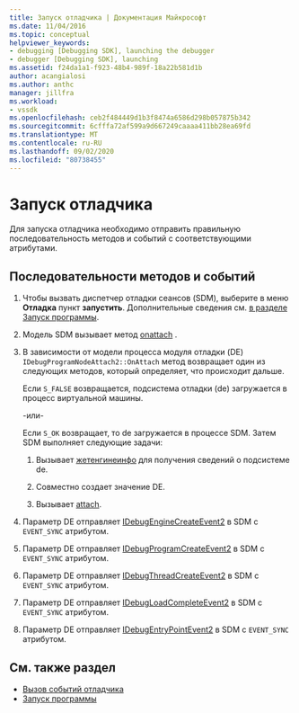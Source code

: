 ```yaml
---
title: Запуск отладчика | Документация Майкрософт
ms.date: 11/04/2016
ms.topic: conceptual
helpviewer_keywords:
- debugging [Debugging SDK], launching the debugger
- debugger [Debugging SDK], launching
ms.assetid: f24da1a1-f923-48b4-989f-18a22b581d1b
author: acangialosi
ms.author: anthc
manager: jillfra
ms.workload:
- vssdk
ms.openlocfilehash: ceb2f484449d1b3f8474a6586d298b057875b342
ms.sourcegitcommit: 6cfffa72af599a9d667249caaaa411bb28ea69fd
ms.translationtype: MT
ms.contentlocale: ru-RU
ms.lasthandoff: 09/02/2020
ms.locfileid: "80738455"
---
```

# <a name="launch-the-debugger"></a>Запуск отладчика
Для запуска отладчика необходимо отправить правильную последовательность методов и событий с соответствующими атрибутами.

## <a name="sequences-of-methods-and-events"></a>Последовательности методов и событий

1. Чтобы вызвать диспетчер отладки сеансов (SDM), выберите в меню **Отладка** пункт **запустить**. Дополнительные сведения см. [в разделе Запуск программы](../../extensibility/debugger/launching-a-program.md).

2. Модель SDM вызывает метод [onattach](../../extensibility/debugger/reference/idebugprogramnodeattach2-onattach.md) .

3. В зависимости от модели процесса модуля отладки (DE) `IDebugProgramNodeAttach2::OnAttach` метод возвращает один из следующих методов, который определяет, что происходит дальше.

     Если `S_FALSE` возвращается, подсистема отладки (de) загружается в процесс виртуальной машины.

     -или-

     Если `S_OK` возвращает, то de загружается в процессе SDM. Затем SDM выполняет следующие задачи:

    1. Вызывает [жетенгинеинфо](../../extensibility/debugger/reference/idebugprogramnode2-getengineinfo.md) для получения сведений о подсистеме de.

    2. Совместно создает значение DE.

    3. Вызывает [attach](../../extensibility/debugger/reference/idebugengine2-attach.md).

4. Параметр DE отправляет [IDebugEngineCreateEvent2](../../extensibility/debugger/reference/idebugenginecreateevent2.md) в SDM с `EVENT_SYNC` атрибутом.

5. Параметр DE отправляет [IDebugProgramCreateEvent2](../../extensibility/debugger/reference/idebugprogramcreateevent2.md) в SDM с `EVENT_SYNC` атрибутом.

6. Параметр DE отправляет [IDebugThreadCreateEvent2](../../extensibility/debugger/reference/idebugthreadcreateevent2.md) в SDM с `EVENT_SYNC` атрибутом.

7. Параметр DE отправляет [IDebugLoadCompleteEvent2](../../extensibility/debugger/reference/idebugloadcompleteevent2.md) в SDM с `EVENT_SYNC` атрибутом.

8. Параметр DE отправляет [IDebugEntryPointEvent2](../../extensibility/debugger/reference/idebugentrypointevent2.md) в SDM с `EVENT_SYNC` атрибутом.

## <a name="see-also"></a>См. также раздел
- [Вызов событий отладчика](../../extensibility/debugger/calling-debugger-events.md)
- [Запуск программы](../../extensibility/debugger/launching-a-program.md)
